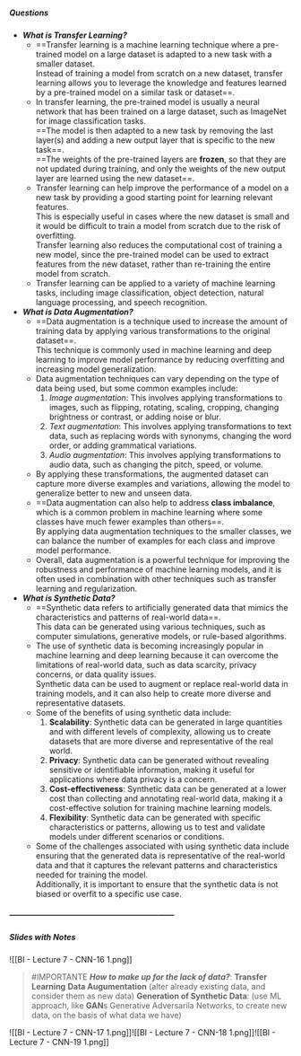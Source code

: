 ##### Questions
- ***What is Transfer Learning?***
	- ==Transfer learning is a machine learning technique where a pre-trained model on a large dataset is adapted to a new task with a smaller dataset. <br>Instead of training a model from scratch on a new dataset, transfer learning allows you to leverage the knowledge and features learned by a pre-trained model on a similar task or dataset==.
	- In transfer learning, the pre-trained model is usually a neural network that has been trained on a large dataset, such as ImageNet for image classification tasks. <br>==The model is then adapted to a new task by removing the last layer(s) and adding a new output layer that is specific to the new task==. <br>==The weights of the pre-trained layers are **frozen**, so that they are not updated during training, and only the weights of the new output layer are learned using the new dataset==.
	- Transfer learning can help improve the performance of a model on a new task by providing a good starting point for learning relevant features. <br>This is especially useful in cases where the new dataset is small and it would be difficult to train a model from scratch due to the risk of overfitting. <br>Transfer learning also reduces the computational cost of training a new model, since the pre-trained model can be used to extract features from the new dataset, rather than re-training the entire model from scratch.
	- Transfer learning can be applied to a variety of machine learning tasks, including image classification, object detection, natural language processing, and speech recognition.
- ***What is Data Augmentation?***
	- ==Data augmentation is a technique used to increase the amount of training data by applying various transformations to the original dataset==. <br>This technique is commonly used in machine learning and deep learning to improve model performance by reducing overfitting and increasing model generalization.
	- Data augmentation techniques can vary depending on the type of data being used, but some common examples include:
	  1. *Image augmentation*: This involves applying transformations to images, such as flipping, rotating, scaling, cropping, changing brightness or contrast, or adding noise or blur.
	  2. *Text augmentation*: This involves applying transformations to text data, such as replacing words with synonyms, changing the word order, or adding grammatical variations.
	  3. *Audio augmentation*: This involves applying transformations to audio data, such as changing the pitch, speed, or volume.
	- By applying these transformations, the augmented dataset can capture more diverse examples and variations, allowing the model to generalize better to new and unseen data.
	- ==Data augmentation can also help to address **class imbalance**, which is a common problem in machine learning where some classes have much fewer examples than others==. <br>By applying data augmentation techniques to the smaller classes, we can balance the number of examples for each class and improve model performance.
	- Overall, data augmentation is a powerful technique for improving the robustness and performance of machine learning models, and it is often used in combination with other techniques such as transfer learning and regularization.
- ***What is Synthetic Data?***
	- ==Synthetic data refers to artificially generated data that mimics the characteristics and patterns of real-world data==. <br>This data can be generated using various techniques, such as computer simulations, generative models, or rule-based algorithms.
	- The use of synthetic data is becoming increasingly popular in machine learning and deep learning because it can overcome the limitations of real-world data, such as data scarcity, privacy concerns, or data quality issues. <br>Synthetic data can be used to augment or replace real-world data in training models, and it can also help to create more diverse and representative datasets.
	- Some of the benefits of using synthetic data include:
	  1. **Scalability**: Synthetic data can be generated in large quantities and with different levels of complexity, allowing us to create datasets that are more diverse and representative of the real world.
	  2. **Privacy**: Synthetic data can be generated without revealing sensitive or identifiable information, making it useful for applications where data privacy is a concern.
	  3. **Cost-effectiveness**: Synthetic data can be generated at a lower cost than collecting and annotating real-world data, making it a cost-effective solution for training machine learning models.
	  4. **Flexibility**: Synthetic data can be generated with specific characteristics or patterns, allowing us to test and validate models under different scenarios or conditions.
	- Some of the challenges associated with using synthetic data include ensuring that the generated data is representative of the real-world data and that it captures the relevant patterns and characteristics needed for training the model. <br>Additionally, it is important to ensure that the synthetic data is not biased or overfit to a specific use case.
##### —————————————————————
##### Slides with Notes
![[BI - Lecture 7 - CNN-16 1.png]]

> #IMPORTANTE ***How to make up for the lack of data?***:
> **Transfer Learning**
> **Data Augumentation** (alter already existing data, and consider them as new data)
> **Generation of Synthetic Data**: (use ML approach, like **GAN**s Generative Adversarila Networks, to create new data, on the basis of what data we have)

![[BI - Lecture 7 - CNN-17 1.png]]![[BI - Lecture 7 - CNN-18 1.png]]![[BI - Lecture 7 - CNN-19 1.png]]